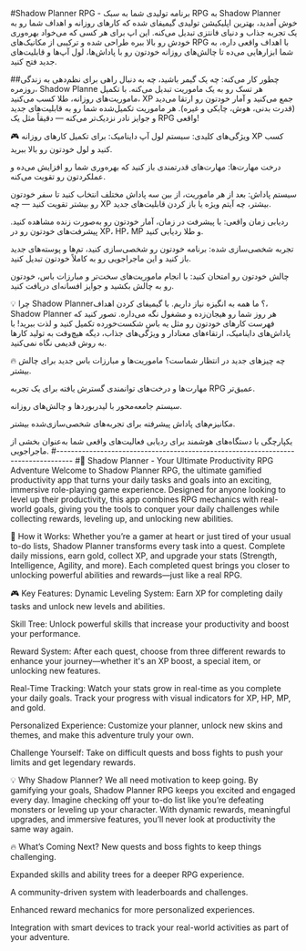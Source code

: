  #Shadow Planner RPG - برنامه تولیدی شما به سبک RPG
به Shadow Planner خوش آمدید، بهترین اپلیکیشن تولیدی گیمیفای شده که کارهای روزانه و اهداف شما رو به یک تجربه جذاب و دنیای فانتزی تبدیل می‌کنه. این اپ برای هر کسی که می‌خواد بهره‌وری خودش رو بالا ببره طراحی شده و ترکیبی از مکانیک‌های RPG با اهداف واقعی داره، به شما ابزارهایی می‌ده تا چالش‌های روزانه خودتون رو با پاداش‌ها، لول آپ‌ها و قابلیت‌های جدید فتح کنید.

##چطور کار می‌کنه:
چه یک گیمر باشید، چه به دنبال راهی برای نظم‌دهی به زندگی روزمره، Shadow Planne هر تسک رو به یک ماموریت تبدیل می‌کنه. با تکمیل ماموریت‌های روزانه، طلا کسب می‌کنید، XP جمع می‌کنید و آمار خودتون رو ارتقا می‌دید (قدرت بدنی، هوش، چابکی و غیره). هر ماموریت تکمیل‌شده شما رو به قابلیت‌های جدید و جوایز نادر نزدیک‌تر می‌کنه — دقیقاً مثل یک RPG واقعی!

🎮 ویژگی‌های کلیدی:
سیستم لول آپ داینامیک: برای تکمیل کارهای روزانه XP کسب کنید و لول خودتون رو بالا ببرید.

درخت مهارت‌ها: مهارت‌های قدرتمندی باز کنید که بهره‌وری شما رو افزایش می‌ده و عملکردتون رو تقویت می‌کنه.

سیستم پاداش: بعد از هر ماموریت، از بین سه پاداش مختلف انتخاب کنید تا سفر خودتون رو بیشتر تقویت کنید — چه XP بیشتر، چه آیتم ویژه یا باز کردن قابلیت‌های جدید.

ردیابی زمان واقعی: با پیشرفت در زمان، آمار خودتون رو به‌صورت زنده مشاهده کنید. پیشرفت‌های خودتون رو در XP، HP، MP و طلا ردیابی کنید.

تجربه شخصی‌سازی شده: برنامه خودتون رو شخصی‌سازی کنید، تم‌ها و پوسته‌های جدید باز کنید و این ماجراجویی رو به کاملاً خودتون تبدیل کنید.

چالش خودتون رو امتحان کنید: با انجام ماموریت‌های سخت‌تر و مبارزات باس، خودتون رو به چالش بکشید و جوایز افسانه‌ای دریافت کنید.

💡 چرا Shadow Planner؟
ما همه به انگیزه نیاز داریم. با گیمیفای کردن اهداف، Shadow Planner هر روز شما رو هیجان‌زده و مشغول نگه می‌داره. تصور کنید که فهرست کارهای خودتون رو مثل یه باس شکست‌خورده تکمیل کنید و لذت ببرید! با پاداش‌های داینامیک، ارتقاء‌های معنادار و ویژگی‌های جذاب، دیگه هیچ‌وقت به تولید کارها به روش قدیمی نگاه نمی‌کنید.

🔥 چه چیزهای جدید در انتظار شماست؟
ماموریت‌ها و مبارزات باس جدید برای چالش بیشتر.

مهارت‌ها و درخت‌های توانمندی گسترش‌ یافته برای یک تجربه RPG عمیق‌تر.

سیستم جامعه‌محور با لیدربوردها و چالش‌های روزانه.

مکانیزم‌های پاداش پیشرفته برای تجربه‌های شخصی‌سازی‌شده بیشتر.

یکپارچگی با دستگاه‌های هوشمند برای ردیابی فعالیت‌های واقعی شما به‌عنوان بخشی از ماجراجویی.
#----------------------------------------------------------------------------------
#🚀 Shadow Planner - Your Ultimate Productivity RPG Adventure
Welcome to Shadow Planner RPG, the ultimate gamified productivity app that turns your daily tasks and goals into an exciting, immersive role-playing game experience. Designed for anyone looking to level up their productivity, this app combines RPG mechanics with real-world goals, giving you the tools to conquer your daily challenges while collecting rewards, leveling up, and unlocking new abilities.

🧩 How it Works:
Whether you’re a gamer at heart or just tired of your usual to-do lists, Shadow Planner transforms every task into a quest. Complete daily missions, earn gold, collect XP, and upgrade your stats (Strength, Intelligence, Agility, and more). Each completed quest brings you closer to unlocking powerful abilities and rewards—just like a real RPG.

🎮 Key Features:
Dynamic Leveling System: Earn XP for completing daily tasks and unlock new levels and abilities.

Skill Tree: Unlock powerful skills that increase your productivity and boost your performance.

Reward System: After each quest, choose from three different rewards to enhance your journey—whether it's an XP boost, a special item, or unlocking new features.

Real-Time Tracking: Watch your stats grow in real-time as you complete your daily goals. Track your progress with visual indicators for XP, HP, MP, and gold.

Personalized Experience: Customize your planner, unlock new skins and themes, and make this adventure truly your own.

Challenge Yourself: Take on difficult quests and boss fights to push your limits and get legendary rewards.

💡 Why Shadow Planner?
We all need motivation to keep going. By gamifying your goals, Shadow Planner RPG keeps you excited and engaged every day. Imagine checking off your to-do list like you’re defeating monsters or leveling up your character. With dynamic rewards, meaningful upgrades, and immersive features, you’ll never look at productivity the same way again.

🔥 What’s Coming Next?
New quests and boss fights to keep things challenging.

Expanded skills and ability trees for a deeper RPG experience.

A community-driven system with leaderboards and challenges.

Enhanced reward mechanics for more personalized experiences.

Integration with smart devices to track your real-world activities as part of your adventure.



